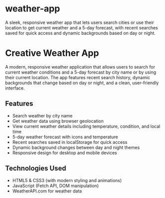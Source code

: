 # weather-app
A sleek, responsive weather app that lets users search cities or use their location to get current weather and a 5-day forecast, with recent searches saved for quick access and dynamic backgrounds based on day or night.
# Creative Weather App

A modern, responsive weather application that allows users to search for current weather conditions and a 5-day forecast by city name or by using their current location. The app features recent search history, dynamic backgrounds that change based on day or night, and a clean, user-friendly interface.

## Features

- Search weather by city name
- Get weather data using browser geolocation
- View current weather details including temperature, condition, and local time
- 5-day weather forecast with icons and temperature
- Recent searches saved in localStorage for quick access
- Dynamic background changes between day and night themes
- Responsive design for desktop and mobile devices

## Technologies Used

- HTML5 & CSS3 (with modern styling and animations)
- JavaScript (Fetch API, DOM manipulation)
- WeatherAPI.com for weather data
